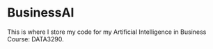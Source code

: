 # BusinessAI
This is where I store my code for my Artificial Intelligence in Business Course: DATA3290.
